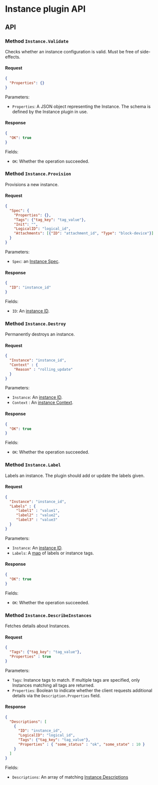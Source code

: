# Instance plugin API

<!-- SOURCE-CHECKSUM pkg/spi/instance/* 8b370c08314a9f0eae9850acb8f80a3c09a70e0a27794ff667edbe7b8ca10b371af8a87f5205cfb203bfa69728c94e4cfcbffee847776cfaf562f2d517c82f21a8ae7d45773a1db15dbfeb7b52420f4f -->



## API

### Method `Instance.Validate`
Checks whether an instance configuration is valid.  Must be free of side-effects.

#### Request
```json
{
  "Properties": {}
}
```

Parameters:
- `Properties`: A JSON object representing the Instance.  The schema is defined by the Instance plugin in use.


#### Response
```json
{
  "OK": true
}
```

Fields:
- `OK`: Whether the operation succeeded.

### Method `Instance.Provision`
Provisions a new instance.

#### Request
```json
{
  "Spec": {
    "Properties": {},
    "Tags": {"tag_key": "tag_value"},
    "Init": "",
    "LogicalID": "logical_id",
    "Attachments": [{"ID": "attachment_id", "Type": "block-device"}]
  }
}
```

Parameters:
- `Spec`: an [Instance Spec](types.md#instance-spec).

#### Response
```json
{
  "ID": "instance_id"
}
```

Fields:
- `ID`: An [instance ID](types.md#instance-id).

### Method `Instance.Destroy`
Permanently destroys an instance.

#### Request
```json
{
  "Instance": "instance_id",
  "Context" : {
    "Reason" : "rolling_update"
  }
}
```

Parameters:
- `Instance`: An [instance ID](types.md#instance-id).
- `Context` : An [instance Context](types.md#context).

#### Response
```json
{
  "OK": true
}
```

Fields:
- `OK`: Whether the operation succeeded.

### Method `Instance.Label`
Labels an instance.  The plugin should add or update the labels given.

#### Request
```json
{
  "Instance": "instance_id",
  "Labels" : {
     "label1" : "value1",
     "label2" : "value2",
     "label3" : "value3"
  }
}
```

Parameters:
- `Instance`: An [instance ID](types.md#instance-id).
- `Labels`: A [map](types.md#instance-tags) of labels or instance tags.

#### Response
```json
{
  "OK": true
}
```

Fields:
- `OK`: Whether the operation succeeded.

### Method `Instance.DescribeInstances`
Fetches details about Instances.

#### Request
```json
{
  "Tags": {"tag_key": "tag_value"},
  "Properties" : true
}
```

Parameters:
- `Tags`: Instance tags to match.  If multiple tags are specified, only Instances matching all tags are returned.
- `Properties`: Boolean to indicate whether the client requests additional details via the `Description.Properties` field.
#### Response
```json
{
  "Descriptions": [
    {
      "ID": "instance_id",
      "LogicalID": "logical_id",
      "Tags": {"tag_key": "tag_value"},
      "Properties" : { "some_status" : "ok", "some_state" : 10 }
    }
  ]
}
```

Fields:
- `Descriptions`: An array of matching [Instance Descriptions](types.md#instance-description)
